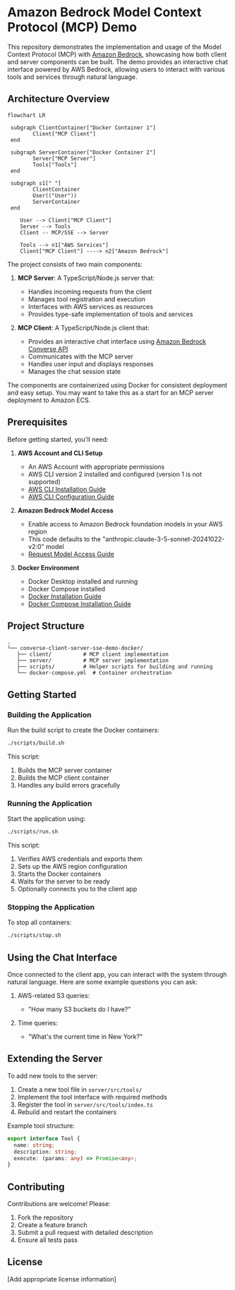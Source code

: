 # Amazon Bedrock Model Context Protocol (MCP) Demo

This repository demonstrates the implementation and usage of the Model Context Protocol (MCP) with [Amazon Bedrock](https://docs.aws.amazon.com/bedrock/latest/userguide/what-is-bedrock.html?trk=64e03f01-b931-4384-846e-db0ba9fa89f5&sc_channel=code), showcasing how both client and server components can be built. The demo provides an interactive chat interface powered by AWS Bedrock, allowing users to interact with various tools and services through natural language.

## Architecture Overview

```mermaid
flowchart LR

 subgraph ClientContainer["Docker Container 1"]
        Client["MCP Client"]
 end

 subgraph ServerContainer["Docker Container 2"]
        Server["MCP Server"]
        Tools["Tools"]
 end

 subgraph s1[" "]
        ClientContainer
        User(("User"))
        ServerContainer
 end

    User --> Client["MCP Client"]
    Server --> Tools
    Client -- MCP/SSE --> Server

    Tools --> n1["AWS Services"]
    Client["MCP Client"] ----> n2["Amazon Bedrock"]
```

The project consists of two main components:

1. **MCP Server**: A TypeScript/Node.js server that:
   - Handles incoming requests from the client
   - Manages tool registration and execution
   - Interfaces with AWS services as resources
   - Provides type-safe implementation of tools and services

2. **MCP Client**: A TypeScript/Node.js client that:
   - Provides an interactive chat interface using [Amazon Bedrock Converse API](https://docs.aws.amazon.com/bedrock/latest/APIReference/API_runtime_Converse.html?trk=64e03f01-b931-4384-846e-db0ba9fa89f5&sc_channel=code)
   - Communicates with the MCP server
   - Handles user input and displays responses
   - Manages the chat session state

The components are containerized using Docker for consistent deployment and easy setup. You may want to take this as a start for an MCP server deployment to Amazon ECS.

## Prerequisites

Before getting started, you'll need:

1. **AWS Account and CLI Setup**
   - An AWS Account with appropriate permissions
   - AWS CLI version 2 installed and configured (version 1 is not supported)
   - [AWS CLI Installation Guide](https://docs.aws.amazon.com/cli/latest/userguide/getting-started-install.html?trk=64e03f01-b931-4384-846e-db0ba9fa89f5&sc_channel=code)
   - [AWS CLI Configuration Guide](https://docs.aws.amazon.com/cli/latest/userguide/cli-configure-quickstart.html?trk=64e03f01-b931-4384-846e-db0ba9fa89f5&sc_channel=code)

2. **Amazon Bedrock Model Access**
   - Enable access to Amazon Bedrock foundation models in your AWS region
   - This code defaults to the "anthropic.claude-3-5-sonnet-20241022-v2:0" model
   - [Request Model Access Guide](https://docs.aws.amazon.com/bedrock/latest/userguide/model-access.html?trk=64e03f01-b931-4384-846e-db0ba9fa89f5&sc_channel=code)

3. **Docker Environment**
   - Docker Desktop installed and running
   - Docker Compose installed
   - [Docker Installation Guide](https://docs.docker.com/get-docker/)
   - [Docker Compose Installation Guide](https://docs.docker.com/compose/install/)

## Project Structure

```
.
└── converse-client-server-sse-demo-docker/
   ├── client/          # MCP client implementation
   ├── server/          # MCP server implementation
   ├── scripts/         # Helper scripts for building and running
   └── docker-compose.yml  # Container orchestration
```

## Getting Started

### Building the Application

Run the build script to create the Docker containers:

```bash
./scripts/build.sh
```

This script:
1. Builds the MCP server container
2. Builds the MCP client container
3. Handles any build errors gracefully

### Running the Application

Start the application using:

```bash
./scripts/run.sh
```

This script:
1. Verifies AWS credentials and exports them
2. Sets up the AWS region configuration
3. Starts the Docker containers
4. Waits for the server to be ready
5. Optionally connects you to the client app

### Stopping the Application

To stop all containers:

```bash
./scripts/stop.sh
```

## Using the Chat Interface

Once connected to the client app, you can interact with the system through natural language. Here are some example questions you can ask:

1. AWS-related S3 queries:
   - "How many S3 buckets do I have?"

2. Time queries:
   - "What's the current time in New York?"

## Extending the Server

To add new tools to the server:

1. Create a new tool file in `server/src/tools/`
2. Implement the tool interface with required methods
3. Register the tool in `server/src/tools/index.ts`
4. Rebuild and restart the containers

Example tool structure:
```typescript
export interface Tool {
  name: string;
  description: string;
  execute: (params: any) => Promise<any>;
}
```

## Contributing

Contributions are welcome! Please:

1. Fork the repository
2. Create a feature branch
3. Submit a pull request with detailed description
4. Ensure all tests pass

## License

[Add appropriate license information] 